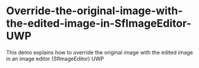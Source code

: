 # Override-the-original-image-with-the-edited-image-in-SfImageEditor-UWP
This demo explains how to override the original image with the edited image in an image editor (SfImageEditor) UWP
